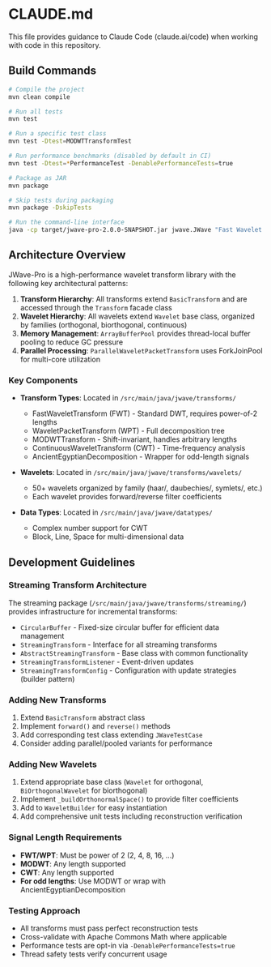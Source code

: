 # CLAUDE.md

This file provides guidance to Claude Code (claude.ai/code) when working with code in this repository.

## Build Commands

```bash
# Compile the project
mvn clean compile

# Run all tests
mvn test

# Run a specific test class
mvn test -Dtest=MODWTTransformTest

# Run performance benchmarks (disabled by default in CI)
mvn test -Dtest=*PerformanceTest -DenablePerformanceTests=true

# Package as JAR
mvn package

# Skip tests during packaging
mvn package -DskipTests

# Run the command-line interface
java -cp target/jwave-pro-2.0.0-SNAPSHOT.jar jwave.JWave "Fast Wavelet Transform" "Haar 1"
```

## Architecture Overview

JWave-Pro is a high-performance wavelet transform library with the following key architectural patterns:

1. **Transform Hierarchy**: All transforms extend `BasicTransform` and are accessed through the `Transform` facade class
2. **Wavelet Hierarchy**: All wavelets extend `Wavelet` base class, organized by families (orthogonal, biorthogonal, continuous)
3. **Memory Management**: `ArrayBufferPool` provides thread-local buffer pooling to reduce GC pressure
4. **Parallel Processing**: `ParallelWaveletPacketTransform` uses ForkJoinPool for multi-core utilization

### Key Components

- **Transform Types**: Located in `/src/main/java/jwave/transforms/`
  - FastWaveletTransform (FWT) - Standard DWT, requires power-of-2 lengths
  - WaveletPacketTransform (WPT) - Full decomposition tree
  - MODWTTransform - Shift-invariant, handles arbitrary lengths
  - ContinuousWaveletTransform (CWT) - Time-frequency analysis
  - AncientEgyptianDecomposition - Wrapper for odd-length signals

- **Wavelets**: Located in `/src/main/java/jwave/transforms/wavelets/`
  - 50+ wavelets organized by family (haar/, daubechies/, symlets/, etc.)
  - Each wavelet provides forward/reverse filter coefficients

- **Data Types**: Located in `/src/main/java/jwave/datatypes/`
  - Complex number support for CWT
  - Block, Line, Space for multi-dimensional data

## Development Guidelines

### Streaming Transform Architecture
The streaming package (`/src/main/java/jwave/transforms/streaming/`) provides infrastructure for incremental transforms:
- `CircularBuffer` - Fixed-size circular buffer for efficient data management
- `StreamingTransform` - Interface for all streaming transforms
- `AbstractStreamingTransform` - Base class with common functionality
- `StreamingTransformListener` - Event-driven updates
- `StreamingTransformConfig` - Configuration with update strategies (builder pattern)

### Adding New Transforms
1. Extend `BasicTransform` abstract class
2. Implement `forward()` and `reverse()` methods
3. Add corresponding test class extending `JWaveTestCase`
4. Consider adding parallel/pooled variants for performance

### Adding New Wavelets
1. Extend appropriate base class (`Wavelet` for orthogonal, `BiOrthogonalWavelet` for biorthogonal)
2. Implement `_buildOrthonormalSpace()` to provide filter coefficients
3. Add to `WaveletBuilder` for easy instantiation
4. Add comprehensive unit tests including reconstruction verification

### Signal Length Requirements
- **FWT/WPT**: Must be power of 2 (2, 4, 8, 16, ...)
- **MODWT**: Any length supported
- **CWT**: Any length supported
- **For odd lengths**: Use MODWT or wrap with AncientEgyptianDecomposition

### Testing Approach
- All transforms must pass perfect reconstruction tests
- Cross-validate with Apache Commons Math where applicable
- Performance tests are opt-in via `-DenablePerformanceTests=true`
- Thread safety tests verify concurrent usage